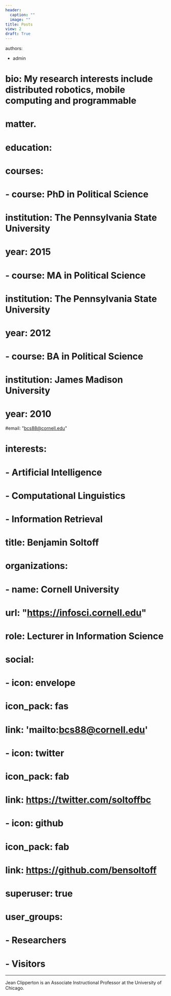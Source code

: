 ```yaml
---
header:
  caption: ""
  image: ""
title: Posts
view: 2
draft: True
---
```

authors:
- admin
# bio: My research interests include distributed robotics, mobile computing and programmable
#   matter.
# education:
#   courses:
#   - course: PhD in Political Science
#     institution: The Pennsylvania State University
#     year: 2015
#   - course: MA in Political Science
#     institution: The Pennsylvania State University
#     year: 2012
#   - course: BA in Political Science
#     institution: James Madison University
#     year: 2010
#email: "bcs88@cornell.edu"
# interests:
# - Artificial Intelligence
# - Computational Linguistics
# - Information Retrieval
# title: Benjamin Soltoff
# organizations:
# - name: Cornell University
#   url: "https://infosci.cornell.edu"
# role: Lecturer in Information Science
# social:
# - icon: envelope
#   icon_pack: fas
#   link: 'mailto:bcs88@cornell.edu'
# - icon: twitter
#   icon_pack: fab
#   link: https://twitter.com/soltoffbc
# - icon: github
#   icon_pack: fab
#   link: https://github.com/bensoltoff
# superuser: true
# user_groups:
# - Researchers
# - Visitors
---

Jean Clipperton is an Associate Instructional Professor at the University of Chicago.
